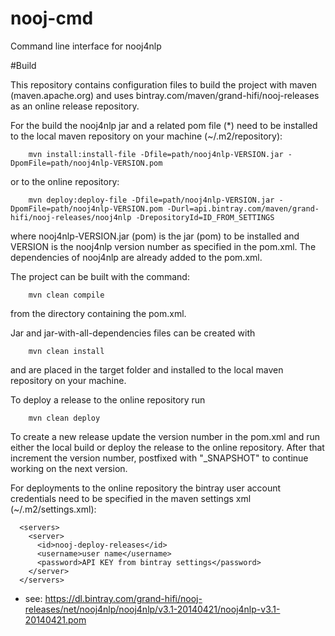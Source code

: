 nooj-cmd
========

Command line interface for nooj4nlp

#Build

This repository contains configuration files to build the project with maven (maven.apache.org) and uses bintray.com/maven/grand-hifi/nooj-releases as an online release repository.

For the build the nooj4nlp jar and a related pom file (*) need to be installed to the local maven repository on your machine (~/.m2/repository):
```Shell
	mvn install:install-file -Dfile=path/nooj4nlp-VERSION.jar -DpomFile=path/nooj4nlp-VERSION.pom
```
or to the online repository:
```Shell
	mvn deploy:deploy-file -Dfile=path/nooj4nlp-VERSION.jar -DpomFile=path/nooj4nlp-VERSION.pom -Durl=api.bintray.com/maven/grand-hifi/nooj-releases/nooj4nlp -DrepositoryId=ID_FROM_SETTINGS
```
where nooj4nlp-VERSION.jar (pom) is the jar (pom) to be installed and VERSION is the nooj4nlp version number as specified in the pom.xml. The dependencies of nooj4nlp are already added  to the pom.xml.

The project can be built with the command:
```Shell
	mvn clean compile
```
from the directory containing the pom.xml.

Jar and jar-with-all-dependencies files can be created with
```Shell
	mvn clean install
```
and are placed in the target folder and installed to the local maven repository on your machine.

To deploy a release to the online repository run
```Shell
	mvn clean deploy
```

To create a new release update the version number in the pom.xml and run either the local build or deploy the release to the online repository. After that increment the version number, postfixed with "_SNAPSHOT" to continue working on the next version.

For deployments to the online repository the bintray user account credentials need to be specified in the maven settings xml (~/.m2/settings.xml):
```
  <servers>
    <server>
      <id>nooj-deploy-releases</id>
      <username>user name</username>
      <password>API KEY from bintray settings</password>
    </server>
  </servers>
```

* see: https://dl.bintray.com/grand-hifi/nooj-releases/net/nooj4nlp/nooj4nlp/v3.1-20140421/nooj4nlp-v3.1-20140421.pom